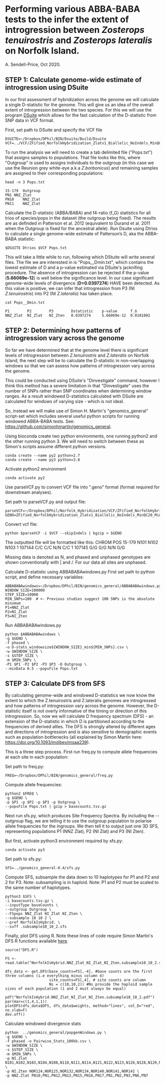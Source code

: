 # Performing various ABBA-BABA tests to the infer the extent of introgression between *Zosterops tenuirostris* and *Zosterops lateralis* on Norfolk Island.
A. Sendell-Price, Oct 2020.

## STEP 1: Calculate genome-wide estimate of introgression using DSuite
In our first assessment of hybridization across the genome we will calculate a single D-statistic for the genome. This will give us an idea of the overall extent of introgression between the two species. For this we will use the program [DSuite](https://github.com/millanek/Dsuite) which allows for the fast calculation of the D-statistic from SNP data in VCF format.

First, set path to DSuite and specify the VCF file
```
DSUITE=~/Dropbox/DPhil/BIN/Dsuite/Build/Dsuite
VCF=../VCF/ZFified_NorfolkHybridization_Zlatv1_Biallelic_NoIndels_MinQC20_MinDP4_MaxMiss0.5.vcf.gz
```
To run the analysis we will need to create a tab delimited file ("Pops.txt") that assigns samples to populations. That file looks like this, where "Outgroup" is used to assigns individuals to the outgroup (in this case we use the Reunion grey white-eye a.k.a *Z.borbonicus*) and remaining samples are assigned to their corresponding populations:

```
head -n 3 Pops.txt
```
```
15-179	Outgroup
PN1	NNZ_Zlat
PN10	NNZ_Zlat
PN11	NNZ_Zlat
```

Calculate the D-statistic (ABBA/BABA) and f4-ratio (f_G) statistics for all trios of species/pops in the dataset (the outgroup being fixed). The results are as definded in Patterson et al. 2012 (equivalent to Durand et al. 2011 when the Outgroup is fixed for the ancestral allele). Run Dsuite using Dtrios to calculate a single genome-wide estimate of Patterson’s D, aka the ABBA-BABA statistic:

```
$DSUITE Dtrios $VCF Pops.txt
```

This will take a little while to run, following which DStuite will write several files. The file we are interested in is "Pops__Dmin.txt", which contains the lowest estimate of D and a p-value estimated via DSuite's jacknifing procedure. The absence of introgression can be rejected if the p-value (**5.66069e-12**) is well below the significance level. In our case significant genome-wide levels of divergence (**D=0.0397274**) HAVE been detected. As this value is positive, we can infer that introgression from P3 (NI *Z.tenuirostris*) into P2 (NI *Z.lateralis*) has taken place.

```
cat Pops__Dmin.txt
```

```
P1        P2        P3        Dstatistic    p-value      f_G
NNZ_Zlat  NI_Zlat   NI_Zten   0.0397274     5.66069e-12  0.0181002
```


## STEP 2: Determining how patterns of introgression vary across the genome

So far we have determined that at the genome level there is significant levels of introgression between *Z.tenuirostris* and *Z.lateralis* on Norfolk Island, the next step will be to calculate the D-statistic in non-overlapping windows so that we can assess how patterns of introgression vary across the genome.

This could be conducted using DSuite's "Dinvestigate" command, however I think this method has a severe limitation in that "Dinvestigate" uses the number of SNPs rather than SNP coordinates when determining window ranges. As a result windowed D-statistics calculated with DSuite are calculated for windows of varying size - which is not ideal.

So, instead we will make use of Simon H. Martin's "genomics_general" script-set which includes several useful python scripts for running windowed ABBA-BABA tests. See: https://github.com/simonhmartin/genomics_general.

Using bioconda create two python environments, one running python2 and the other running python 3. We will need to switch between these as Simon's scripts assume different python versions.

```
conda create --name py2 python=2.7
conda create --name py3 python=3.8
```

Activate python2 environment
```
conda activate py2
```

Use parseVCF.py to convert VCF file into ".geno" format (format required for downstream analyses).

Set path to parseVCF.py and output file:
```
parseVCF=~/Dropbox/DPhil/Norfolk_Hybridization/VCF/ZFified_NorfolkHybridization_Zlatv1_Biallelic_NoIndels_MinQC20_MinDP4_MaxMiss0.5.vcf.gz
GENO=ZFified_NorfolkHybridization_Zlatv1_Biallelic_NoIndels_MinQC20_MinDP4_MaxMiss0.5.geno.gz
```

Convert vcf file:
```
python $parseVCF -i $VCF --skipIndels | bgzip > $GENO
```

The outputted file will be formatted like this:
CHROM	POS	    15-179	N101	N102	N103
1      107144	C/C	    C/C   N/N	  C/C
1	    107145	G/G	    G/G	  N/N   G/G

Missing data is denoted as N, and phased and unphased genotypes are shown conventionally with | and /. For our data all sites are unphased.

Calculate D-statistic using ABBABABAwindows.py
First set path to python script, and define necessary variables:
```
ABBABABAwindows=~/Dropbox/DPhil/BIN/genomics_general/ABBABABAwindows.py
WINDOW_SIZE=100000
STEP_SIZE=10000
MIN_SNPs=100  # <- Previous studies suggest 100 SNPs is the absolute minumum
P1=NNZ_Zlat
P2=NI_Zlat
P3=NI_Zten
```

Run ABBABABAwindows.py
```
python $ABBABABAwindows \
-g $GENO \
-f phased \
-o D-stats_windowsize${WINDOW_SIZE}_min${MIN_SNPs}.csv \
-w $WINDOW_SIZE \
-s $STEP_SIZE \
-m $MIN_SNPs \
-P1 $P1 -P2 $P2 -P3 $P3 -O Outgroup \
--minData 0.5 --popsFile Pops.txt
```

## STEP 3: Calculate DFS from SFS
By calculating genome-wide and windowed D-statistics we now know the extent to which the Z.tenuirostris and Z.lateralis genomes are introgressed and how patterns of introgression vary across the genome. However, the D-statistic itself is not overly informative of the timing or direction of this introgression. So, now we will calculate D frequency spectrum (DFS) - an extension of the D-statistic in which D is partitioned according to the frequencies of derived allles. The DFS is strongly altered by different ages and directions of introgression and is also sensitive to demographic events such as population bottlenecks (all explained by Simon Martin here: https://doi.org/10.1093/molbev/msaa239).

This is a three step process. First run freq.py to compute allele frequencies at each site in each population:

Set path to freq.py:

```
FREQ=~/Dropbox/DPhil/BIN/genomics_general/freq.py
```

Compute allele frequencies:

```
python2 $FREQ \
-g $GENO \
-p $P1 -p $P2 -p $P3 -p Outgroup \
--popsFile Pops.txt | gzip > basecounts.tsv.gz
```

Next run sfs.py, which produces Site Frequency Spectra. By including the --outgroup flag, we are telling it to use the outgroup population to polarise allele frequencies for the ingroups. We then tell it to output just one 3D SFS, representing populations P1 (NNZ Zlat), P2 (NI Zlat) and P3 (NI Zten).

But first, activate python3 environment required by sfs.py:

```
conda activate py3
```

Set path to sfs.py:
```
SFS=../genomics_general-0.4/sfs.py
```

Compute SFS, subsample the data down to 10 haplotypes for P1 and P2 and 2 for P3. Note: subsampling is in haploid.
Note: P1 and P2 must be scaled to the same number of haplotypes.
```
python3 $SFS \
-i basecounts.tsv.gz \
--inputType baseCounts \
--outgroup Outgroup \
--FSpops NNZ_Zlat NI_Zlat NI_Zten \
--subsample 10 10 2 \
--pref NorfolkIsHybrid. \
--suff .subsample10_10_2.sfs
```

Finally, plot DFS using R. Note these lines of code require Simon Martin's DFS R functions available [here](https://github.com/simonhmartin/dfs).

```{r}
source("DFS.R")

FS <- read.table("NorfolkIsHybrid.NNZ_Zlat_NI_Zlat_NI_Zten.subsample10_10_2.sfs")

dfs_data <- get.DFS(base_counts=FS[,-4], #base counts are the first three columns (i.e everything minus column 4)
                    site_counts=FS[,4], # site counts are column
                    Ns = c(10,10,2)) #Ns provide the haploid sample sizes of each population (1 and 2 must always be equal)

pdf("NorfolkIsHybrid.NNZ_Zlat_NI_Zlat_NI_Zten.subsample10_10_2.pdf")
par(mar=c(1,4,1,1))
plotDFS(dfs_data$DFS, dfs_data$weights, method="lines", col_D="red", no_xlab=F)
dev.off()

```

Calculate windowed divergence stats
```
python  ../genomics_general/popgenWindows.py \
-g $GENO \
-f phased -o Pairwise_Stats_100kb.csv \
-w $WINDOW_SIZE \
-s $STEP_SIZE \
-m $MIN_SNPs \
-p NI.Zlat N101,N102,N103,N104,N108,N110,N111,N114,N121,N122,N123,N126,N128,N129,N130 \
-p NI.Zten NOR124,NOR125,NOR132,NOR134,NOR140,NOR141,NOR142	\
-p NNZ.Zlat PN10,PN1,PN12,PN13,PN15,PN16,PN17,PN1,PN2,PN3,PN6,PN7
```

